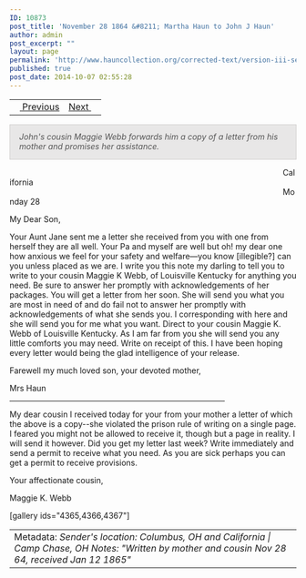 ```yaml
---
ID: 10873
post_title: 'November 28 1864 &#8211; Martha Haun to John J Haun'
author: admin
post_excerpt: ""
layout: page
permalink: 'http://www.hauncollection.org/corrected-text/version-iii-series-ii/november-28-1864-martha-haun-to-john-j-haun%e2%80%a8/'
published: true
post_date: 2014-10-07 02:55:28
---
```

<table style="width: 100%;">
<tbody>
<tr>
<td style="text-align: left;"><a title="November 20 1864" href="http://www.hauncollection.org/version-3/version-iii-series-ii/november-20-1864-john-j-haun-to-mollie-burns%E2%80%A8/"><img src="https://lh3.googleusercontent.com/-EFJpxxNiPNw/VqgtWBCZrMI/AAAAAAAAAFU/WfY4lPFWWkg/s800-Ic42/Soeb-Plain-Arrows-8-10px.png" alt="" width="10" height="10" /> Previous</a></td>
<td style="text-align: right;"><a title="December 11 1864" href="http://www.hauncollection.org/version-3/version-iii-series-ii/december-11-1864-john-j-haun-to-mollie-burns/">Next <img src="https://lh3.googleusercontent.com/-67k0cYlpXHw/VqgtWKz1MXI/AAAAAAAAAFU/k9PW_Piyurk/s800-Ic42/Soeb-Plain-Arrows-5-10px.png" alt="" width="10" height="10" /></a></td>
</tr>
</tbody>
</table>
<p style="padding: 12px 16px 14px 16px; color: #555555; background-color: #e8e7e7; border: #d2d0cf 1px solid;"><em>John's cousin Maggie Webb forwards him a copy of a letter from his mother and promises her assistance.</em></p>
<span style="margin-left: 480px;">California
<span style="margin-left: 480px;">Monday 28</span></span>

My Dear Son,

Your Aunt Jane sent me a letter she received from you with one from herself they are all well. Your Pa and myself are well but oh! my dear one how anxious we feel for your safety and welfare—you know [illegible?] can you unless placed as we are. I write you this note my darling to tell you to write to your cousin Maggie K Webb, of Louisville Kentucky for anything you need. Be sure to answer her promptly with acknowledgements of her packages. You will get a letter from her soon. She will send you what you are most in need of and do fail not to answer her promptly with acknowledgements of what she sends you. I corresponding with here and she will send you for me what you want. Direct to your cousin Maggie K. Webb of Louisville Kentucky. As I am far from you she will send you any little comforts you may need. Write on receipt of this. I have been hoping every letter would being the glad intelligence of your release.

Farewell my much loved son, your devoted mother,

Mrs Haun

<hr align="center" noshade="noshade" size="1" width="75%" />

My dear cousin I received today for your from your mother a letter of which the above is a copy--she violated the prison rule of writing on a single page. I feared you might not be allowed to receive it, though but a page in reality. I will send it however. Did you get my letter last week? Write immediately and send a permit to receive what you need. As you are sick perhaps you can get a permit to receive provisions.

Your affectionate cousin,

Maggie K. Webb

[gallery ids="4365,4366,4367"]
<table style="width: 100%;">
<tbody>
<tr>
<td>Metadata: <em>Sender's location: Columbus, OH and California | Camp Chase, OH</em>
<em>Notes: "Written by mother and cousin Nov 28 64, received Jan 12 1865"</em></td>
</tr>
</tbody>
</table>